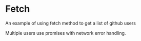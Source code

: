 # Fetch

An example of using fetch method to get a list of github users

Multiple users use promises with network error handling.
